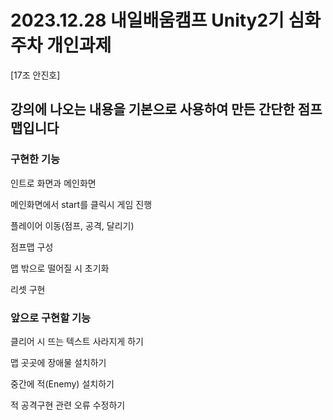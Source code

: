 # 2023.12.28 내일배움캠프 Unity2기 심화 주차 개인과제 
[17조 안진호]

## 강의에 나오는 내용을 기본으로 사용하여 만든 간단한 점프맵입니다

### 구현한 기능


인트로 화면과 메인화면


메인화면에서 start를 클릭시 게임 진행


플레이어 이동(점프, 공격, 달리기)


점프맵 구성


맵 밖으로 떨어질 시 초기화


리셋 구현



### 앞으로 구현할 기능


클리어 시 뜨는 텍스트 사라지게 하기


맵 곳곳에 장애물 설치하기


중간에 적(Enemy) 설치하기


적 공격구현 관련 오류 수정하기


